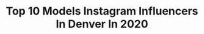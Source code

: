 ---
title: Top 10 Models Instagram Influencers In Denver In 2020
description: >-
  Find top models Instagram influencers in Denver in 2020. Most popular hashtags: #colorado #model #denver #stayhome.
platform: Instagram
profiles:
  - username: "taliacolalancia"
    fullname: >-
      Talia Colalancia
    location: "United States"
    followers: 70178
    engagement: 258
    commentsToLikes: 0.009130
    id: ck5zxcx2l7s1p0i1421u9uvn9
    verified: false
    hashtags: "#newyear, #highfashion, #runway, #denver"
  - username: "daphneeduplaixheiberg"
    fullname: >-
      Sincerely, Daphnee
    location: "United States"
    followers: 21852
    engagement: 199
    commentsToLikes: 0.105829
    id: ckaostjhqt0vx0i78dmcnhpyz
    verified: false
    hashtags: "#priceless, #smile, #raisingconsciouskids, #raisingmindfulchildren"
  - username: "unconcupiscent"
    fullname: >-
      Aisha
    location: "United States"
    followers: 3559
    engagement: 1593
    commentsToLikes: 0.062563
    id: ck9ha33eraxs00j78euq8hsdo
    verified: false
    hashtags: "#goodsquad, #makeup, #goodamerican, #biglips"
  - username: "_kianamarina_"
    fullname: >-
      K i a n a  J o h n s o n
    location: "United States"
    followers: 3019
    engagement: 1239
    commentsToLikes: 0.074189
    id: ck5zr9h82w5nz0i14m397ksq8
    verified: false
    hashtags: "#puppymom, #extraterrestrial, #goldendoodle"
  - username: "99visuals"
    fullname: >-
      Franco
    location: "United States"
    followers: 5520
    engagement: 566
    commentsToLikes: 0.093636
    id: ck0w4myi8zdi70i19gi9smwoj
    verified: false
    hashtags: "#slimjimmi, #instagram, #colorado, #hypebeast"
  - username: "manon_crespi"
    fullname: >-
      Manon Crespi
    location: "United States"
    followers: 46342
    engagement: 483
    commentsToLikes: 0.061607
    id: ck14idi7cevov0i1906rtz3kr
    verified: false
    hashtags: "#laughingmemes, #laughoutloud, #smileeveryday, #silvertsunami"
  - username: "space.junkiee"
    fullname: >-
      Raechel Renae
    location: "United States"
    followers: 10320
    engagement: 554
    commentsToLikes: 0.030401
    id: ck6u5pl8xazv00j71yrg9edq7
    verified: false
    hashtags: "#girlswholift, #pandemic, #moodyportraits, #babesofinsta"
  - username: "jonathanshoupstudio"
    fullname: >-
      Jonathan Shoup
    location: "United States"
    followers: 6036
    engagement: 989
    commentsToLikes: 0.021397
    id: ck0u94vql90nt0i19wdatsyz9
    verified: false
    hashtags: "#style, #edmgirls, #denvermodel, #mseasy"
  - username: "phalisia"
    fullname: >-
      Lee Lee B.
    location: "United States"
    followers: 5204
    engagement: 1425
    commentsToLikes: 0.040992
    id: ckaorzgrnpgnt0i7808hd3ggr
    verified: false
    hashtags: "#parody, #parker, #art, #locmodel"
  - username: "corneliusmasterson"
    fullname: >-
      Cornelius  Masterson
    location: "United States"
    followers: 83611
    engagement: 712
    commentsToLikes: 0.018841
    id: ck9hbox9shthv0j788tphhpl1
    verified: false
    hashtags: "#youtube, #dedication, #aesthetic, #workout"
---